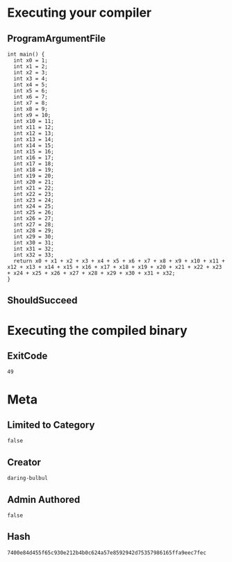 # Executing your compiler

## ProgramArgumentFile

```
int main() {
  int x0 = 1;
  int x1 = 2;
  int x2 = 3;
  int x3 = 4;
  int x4 = 5;
  int x5 = 6;
  int x6 = 7;
  int x7 = 8;
  int x8 = 9;
  int x9 = 10;
  int x10 = 11;
  int x11 = 12;
  int x12 = 13;
  int x13 = 14;
  int x14 = 15;
  int x15 = 16;
  int x16 = 17;
  int x17 = 18;
  int x18 = 19;
  int x19 = 20;
  int x20 = 21;
  int x21 = 22;
  int x22 = 23;
  int x23 = 24;
  int x24 = 25;
  int x25 = 26;
  int x26 = 27;
  int x27 = 28;
  int x28 = 29;
  int x29 = 30;
  int x30 = 31;
  int x31 = 32;
  int x32 = 33;
  return x0 + x1 + x2 + x3 + x4 + x5 + x6 + x7 + x8 + x9 + x10 + x11 + x12 + x13 + x14 + x15 + x16 + x17 + x18 + x19 + x20 + x21 + x22 + x23 + x24 + x25 + x26 + x27 + x28 + x29 + x30 + x31 + x32;
}
```

## ShouldSucceed

# Executing the compiled binary

## ExitCode

```
49
```

# Meta

## Limited to Category

```
false
```

## Creator

```
daring-bulbul
```

## Admin Authored

```
false
```

## Hash

```
7400e84d455f65c930e212b4b0c624a57e8592942d75357986165ffa9eec7fec
```
